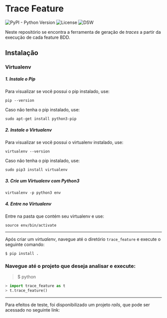 # Trace Feature

![PyPI - Python Version](https://img.shields.io/badge/python-3-blue.svg?longCache=true&style=flat-square)
![License](https://img.shields.io/github/license/mashape/apistatus.svg?style=flat-square)
![DSW](https://img.shields.io/badge/Desenho-2018.1-red.svg?Cache=true&style=flat-square)


Neste repositório se encontra a ferramenta de geração de _traces_ a partir da execução de cada feature BDD. 

## Instalação

### Virtualenv

##### **1. Instale o Pip**
Para visualizar se você possui o pip instalado, use:
```shell
pip --version
```

Caso não tenha o pip instalado, use:
```shell
sudo apt-get install python3-pip
```


##### **2. Instale o Virtualenv**
Para visualizar se você possui o virtualenv instalado, use:
```shell
virtualenv --version
```

Caso não tenha o pip instalado, use:   
```shell
sudo pip3 install virtualenv
```


##### **3. Crie um Virtualenv com Python3**
```shell
virtualenv -p python3 env
```


##### **4. Entre no Virtualenv**
Entre na pasta que contém seu virtualenv e use:  

```shell 
source env/bin/activate
```

---

Após criar um _virtualenv_, navegue até o diretório `trace_feature` e execute o seguinte comando:   

```shell
$ pip install .
```

### Navegue até o projeto que deseja analisar e execute:
> $ python 
```python
> import trace_feature as t
> t.trace_feature()
```

---
Para efeitos de teste, foi disponibilizado um projeto _rails_, que pode ser acessado no seguinte link: 
